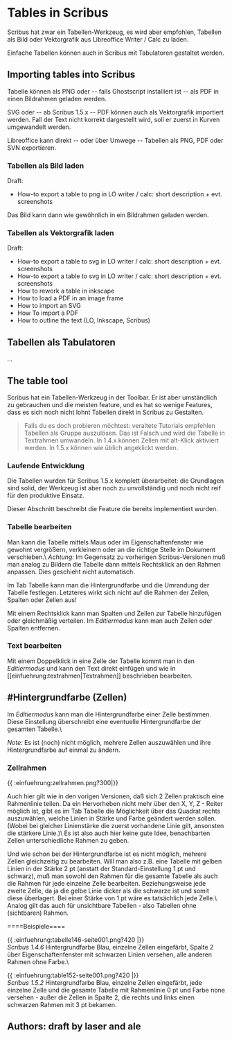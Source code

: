 # Tables in Scribus

Scribus hat zwar ein Tabellen-Werkzeug, es wird aber empfohlen, Tabellen als Bild oder Vektorgrafik aus Libreoffice Writer / Calc zu laden.

Einfache Tabellen können auch in Scribus mit Tabulatoren gestaltet werden.

## Importing tables into Scribus

Tabelle können als PNG oder -- falls Ghostscript installiert ist -- als PDF in einen Bildrahmen geladen werden.

SVG oder -- ab Scribus 1.5.x -- PDF können auch als Vektorgrafik importiert werden. Fall der Text nicht korrekt dargestellt wird, soll er zuerst in Kurven umgewandelt werden.

Libreoffice kann direkt -- oder über Umwege -- Tabellen als PNG, PDF oder SVN exportieren.

### Tabellen als Bild laden

Draft:
  * How-to export a table to png in LO writer / calc: short description + evt. screenshots

Das Bild kann dann wie gewöhnlich in ein Bildrahmen geladen werden.


### Tabellen als Vektorgrafik laden

Draft:
  * How-to export a table to svg in LO writer / calc: short description + evt. screenshots
  * How-to export a table to svg in LO writer / calc: short description + evt. screenshots
  * How to rework a table in inkscape
  * How to load a PDF in an image frame
  * How to import an SVG
  * How To import a PDF
  * How to outline the text (LO, Inkscape, Scribus)

## Tabellen als Tabulatoren

...

## The table tool

Scribus hat ein Tabellen-Werkzeug in der Toolbar. Er ist aber umständlich zu gebrauchen und die meisten feature, und es hat so wenige Features, dass es sich noch nicht lohnt Tabellen direkt in Scribus zu Gestalten.

>Falls du es doch probieren möchtest: veraltete Tutorials empfehlen Tabellen als Gruppe auszulösen. Das ist Falsch und wird die Tabelle in Textrahmen umwandeln.
>In 1.4.x können Zellen mit alt-Klick aktiviert werden. In 1.5.x können wie üblich angeklickt werden.

### Laufende Entwicklung

Die Tabellen wurden für Scribus 1.5.x komplett überarbeitet: die Grundlagen sind solid, der Werkzeug ist aber noch zu unvollständig und noch nicht reif für den produktive Einsatz.

Dieser Abschnitt beschreibt die Feature die bereits implementiert wurden.

### Tabelle bearbeiten

Man kann die Tabelle mittels Maus oder im Eigenschaftenfenster wie gewohnt vergrößern, verkleinern oder an die richtige Stelle im Dokument verschieben.\\
_Achtung:_ Im Gegensatz zu vorherigen Scribus-Versionen muß man analog zu Bildern die Tabelle dann mittels Rechtsklick an den Rahmen anpassen. Dies geschieht nicht automatisch.

Im Tab Tabelle kann man die Hintergrundfarbe und die Umrandung der Tabelle festlegen. Letzteres wirkt sich nicht auf die Rahmen der Zeilen, Spalten oder Zellen aus!

Mit einem Rechtsklick kann man Spalten und Zeilen zur Tabelle hinzufügen oder gleichmäßig verteilen. Im _Editiermodus_ kann man auch Zeilen oder Spalten entfernen.

### Text bearbeiten

Mit einem Doppelklick in eine Zelle der Tabelle kommt man in den _Editiermodus_ und kann den Text direkt einfügen und wie in [[einfuehrung:textrahmen|Textrahmen]] beschrieben bearbeiten.

## #Hintergrundfarbe (Zellen)

Im _Editiermodus_ kann man die Hintergrundfarbe einer Zelle bestimmen. Diese Einstellung überschreibt eine eventuelle Hintergrundfarbe der gesamten Tabelle.\\

_Note:_ Es ist (noch) nicht möglich, mehrere Zellen auszuwählen und ihre Hintergrundfarbe auf einmal zu ändern.

### Zellrahmen

{{ :einfuehrung:zellrahmen.png?300|}}

Auch hier gilt wie in den vorigen Versionen, daß sich 2 Zellen praktisch eine Rahmenlinie teilen. Da ein Hervorheben nicht mehr über den X, Y, Z - Reiter möglich ist, gibt es im Tab Tabelle die Möglichkeit über das Quadrat rechts auszuwählen, welche Linien in Stärke und Farbe geändert werden sollen. (Wobei bei gleicher Linienstärke die zuerst vorhandene Linie gilt, ansonsten die stärkere Linie.)\\
Es ist also auch hier keine gute Idee, benachbarten Zellen unterschiedliche Rahmen zu geben.

Und wie schon bei der Hintergrundfarbe ist es nicht möglich, mehrere Zellen gleichzeitig zu bearbeiten. Will man also z.B. eine Tabelle mit gelben Linien in der Stärke 2 pt (anstatt der Standard-Einstellung 1 pt und schwarz), muß man sowohl den Rahmen für die gesamte Tabelle als auch die Rahmen für jede einzelne Zelle bearbeiten. Beziehungsweise jede zweite Zelle, da ja die gelbe Linie dicker als die schwarze ist und somit diese überlagert. Bei einer Stärke von 1 pt wäre es tatsächlich jede Zelle.\\
Analog gilt das auch für unsichtbare Tabellen - also Tabellen ohne (sichtbaren) Rahmen.

====Beispiele====

{{ :einfuehrung:tabelle146-seite001.png?420 |}}  
_Scribus 1.4.6_ Hintergrundfarbe Blau, einzelne Zellen eingefärbt, Spalte 2  über Eigenschaftenfenster mit schwarzen Linien versehen, alle anderen Rahmen ohne Farbe.\\

{{ :einfuehrung:table152-seite001.png?420 |}}  
_Scribus 1.5.2_ Hintergrundfarbe Blau, einzelne Zellen eingefärbt, jede einzelne Zelle und die gesamte Tabelle mit Rahmenlinie 0 pt und Farbe none versehen - außer die Zellen in Spalte 2, die rechts und links einen schwarzen Rahmen mit 3 pt bekamen.

## Authors: draft by laser and ale
